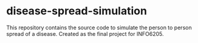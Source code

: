 # disease-spread-simulation
This repository contains the source code to simulate the person to person spread of a disease. Created as the final project for INFO6205. 
